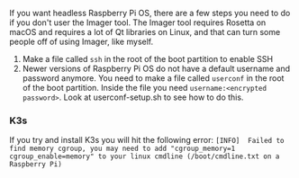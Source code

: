 If you want headless Raspberry Pi OS, there are a few steps you need to do if you don't user the Imager tool. The Imager tool requires Rosetta on macOS and requires a lot of Qt libraries on Linux, and that can turn some people off of using Imager, like myself.

1. Make a file called `ssh` in the root of the boot partition to enable SSH
2. Newer versions of Raspberry Pi OS do not have a default username and password anymore. You need to make a file called `userconf` in the root of the boot partition. Inside the file you need `username:<encrypted password>`. Look at userconf-setup.sh to see how to do this.


### K3s
If you try and install K3s you will hit the following error:
`[INFO]  Failed to find memory cgroup, you may need to add "cgroup_memory=1 cgroup_enable=memory" to your linux cmdline (/boot/cmdline.txt on a Raspberry Pi)`
